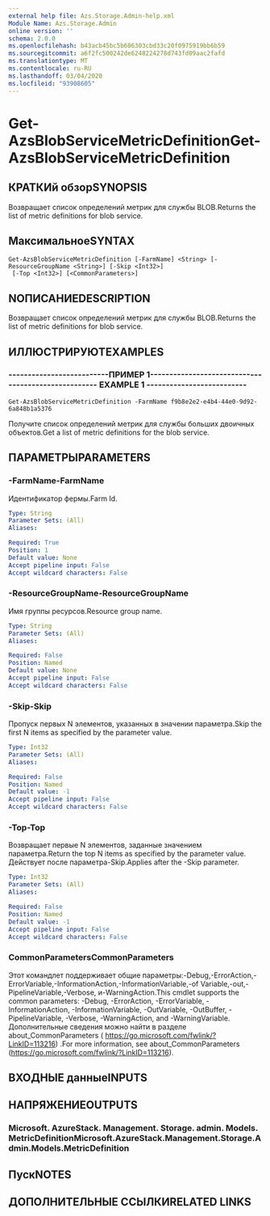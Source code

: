 ```yaml
---
external help file: Azs.Storage.Admin-help.xml
Module Name: Azs.Storage.Admin
online version: ''
schema: 2.0.0
ms.openlocfilehash: b43acb45bc5b606303cbd33c20f0975919bb6b59
ms.sourcegitcommit: a6f2fc500242de6248224278d743fd09aac2fafd
ms.translationtype: MT
ms.contentlocale: ru-RU
ms.lasthandoff: 03/04/2020
ms.locfileid: "93908605"
---
```

# <span data-ttu-id="a5a3b-101">Get-AzsBlobServiceMetricDefinition</span><span class="sxs-lookup"><span data-stu-id="a5a3b-101">Get-AzsBlobServiceMetricDefinition</span></span>

## <span data-ttu-id="a5a3b-102">КРАТКИй обзор</span><span class="sxs-lookup"><span data-stu-id="a5a3b-102">SYNOPSIS</span></span>
<span data-ttu-id="a5a3b-103">Возвращает список определений метрик для службы BLOB.</span><span class="sxs-lookup"><span data-stu-id="a5a3b-103">Returns the list of metric definitions for blob service.</span></span>

## <span data-ttu-id="a5a3b-104">Максимальное</span><span class="sxs-lookup"><span data-stu-id="a5a3b-104">SYNTAX</span></span>

```
Get-AzsBlobServiceMetricDefinition [-FarmName] <String> [-ResourceGroupName <String>] [-Skip <Int32>]
 [-Top <Int32>] [<CommonParameters>]
```

## <span data-ttu-id="a5a3b-105">NОПИСАНИЕ</span><span class="sxs-lookup"><span data-stu-id="a5a3b-105">DESCRIPTION</span></span>
<span data-ttu-id="a5a3b-106">Возвращает список определений метрик для службы BLOB.</span><span class="sxs-lookup"><span data-stu-id="a5a3b-106">Returns the list of metric definitions for blob service.</span></span>

## <span data-ttu-id="a5a3b-107">ИЛЛЮСТРИРУЮТ</span><span class="sxs-lookup"><span data-stu-id="a5a3b-107">EXAMPLES</span></span>

### <span data-ttu-id="a5a3b-108">--------------------------ПРИМЕР 1--------------------------</span><span class="sxs-lookup"><span data-stu-id="a5a3b-108">-------------------------- EXAMPLE 1 --------------------------</span></span>
```
Get-AzsBlobServiceMetricDefinition -FarmName f9b8e2e2-e4b4-44e0-9d92-6a848b1a5376
```

<span data-ttu-id="a5a3b-109">Получите список определений метрик для службы больших двоичных объектов.</span><span class="sxs-lookup"><span data-stu-id="a5a3b-109">Get a list of metric definitions for the blob service.</span></span>

## <span data-ttu-id="a5a3b-110">ПАРАМЕТРЫ</span><span class="sxs-lookup"><span data-stu-id="a5a3b-110">PARAMETERS</span></span>

### <span data-ttu-id="a5a3b-111">-FarmName</span><span class="sxs-lookup"><span data-stu-id="a5a3b-111">-FarmName</span></span>
<span data-ttu-id="a5a3b-112">Идентификатор фермы.</span><span class="sxs-lookup"><span data-stu-id="a5a3b-112">Farm Id.</span></span>

```yaml
Type: String
Parameter Sets: (All)
Aliases: 

Required: True
Position: 1
Default value: None
Accept pipeline input: False
Accept wildcard characters: False
```

### <span data-ttu-id="a5a3b-113">-ResourceGroupName</span><span class="sxs-lookup"><span data-stu-id="a5a3b-113">-ResourceGroupName</span></span>
<span data-ttu-id="a5a3b-114">Имя группы ресурсов.</span><span class="sxs-lookup"><span data-stu-id="a5a3b-114">Resource group name.</span></span>

```yaml
Type: String
Parameter Sets: (All)
Aliases: 

Required: False
Position: Named
Default value: None
Accept pipeline input: False
Accept wildcard characters: False
```

### <span data-ttu-id="a5a3b-115">-Skip</span><span class="sxs-lookup"><span data-stu-id="a5a3b-115">-Skip</span></span>
<span data-ttu-id="a5a3b-116">Пропуск первых N элементов, указанных в значении параметра.</span><span class="sxs-lookup"><span data-stu-id="a5a3b-116">Skip the first N items as specified by the parameter value.</span></span>

```yaml
Type: Int32
Parameter Sets: (All)
Aliases: 

Required: False
Position: Named
Default value: -1
Accept pipeline input: False
Accept wildcard characters: False
```

### <span data-ttu-id="a5a3b-117">-Top</span><span class="sxs-lookup"><span data-stu-id="a5a3b-117">-Top</span></span>
<span data-ttu-id="a5a3b-118">Возвращает первые N элементов, заданные значением параметра.</span><span class="sxs-lookup"><span data-stu-id="a5a3b-118">Return the top N items as specified by the parameter value.</span></span>
<span data-ttu-id="a5a3b-119">Действует после параметра-Skip.</span><span class="sxs-lookup"><span data-stu-id="a5a3b-119">Applies after the -Skip parameter.</span></span>

```yaml
Type: Int32
Parameter Sets: (All)
Aliases: 

Required: False
Position: Named
Default value: -1
Accept pipeline input: False
Accept wildcard characters: False
```

### <span data-ttu-id="a5a3b-120">CommonParameters</span><span class="sxs-lookup"><span data-stu-id="a5a3b-120">CommonParameters</span></span>
<span data-ttu-id="a5a3b-121">Этот командлет поддерживает общие параметры:-Debug,-ErrorAction,-ErrorVariable,-InformationAction,-InformationVariable,-of Variable,-out,-PipelineVariable,-Verbose, и-WarningAction.</span><span class="sxs-lookup"><span data-stu-id="a5a3b-121">This cmdlet supports the common parameters: -Debug, -ErrorAction, -ErrorVariable, -InformationAction, -InformationVariable, -OutVariable, -OutBuffer, -PipelineVariable, -Verbose, -WarningAction, and -WarningVariable.</span></span> <span data-ttu-id="a5a3b-122">Дополнительные сведения можно найти в разделе about_CommonParameters ( https://go.microsoft.com/fwlink/?LinkID=113216) .</span><span class="sxs-lookup"><span data-stu-id="a5a3b-122">For more information, see about_CommonParameters (https://go.microsoft.com/fwlink/?LinkID=113216).</span></span>

## <span data-ttu-id="a5a3b-123">ВХОДНЫЕ данные</span><span class="sxs-lookup"><span data-stu-id="a5a3b-123">INPUTS</span></span>

## <span data-ttu-id="a5a3b-124">НАПРЯЖЕНИЕ</span><span class="sxs-lookup"><span data-stu-id="a5a3b-124">OUTPUTS</span></span>

### <span data-ttu-id="a5a3b-125">Microsoft. AzureStack. Management. Storage. admin. Models. MetricDefinition</span><span class="sxs-lookup"><span data-stu-id="a5a3b-125">Microsoft.AzureStack.Management.Storage.Admin.Models.MetricDefinition</span></span>

## <span data-ttu-id="a5a3b-126">Пуск</span><span class="sxs-lookup"><span data-stu-id="a5a3b-126">NOTES</span></span>

## <span data-ttu-id="a5a3b-127">ДОПОЛНИТЕЛЬНЫЕ ССЫЛКИ</span><span class="sxs-lookup"><span data-stu-id="a5a3b-127">RELATED LINKS</span></span>

